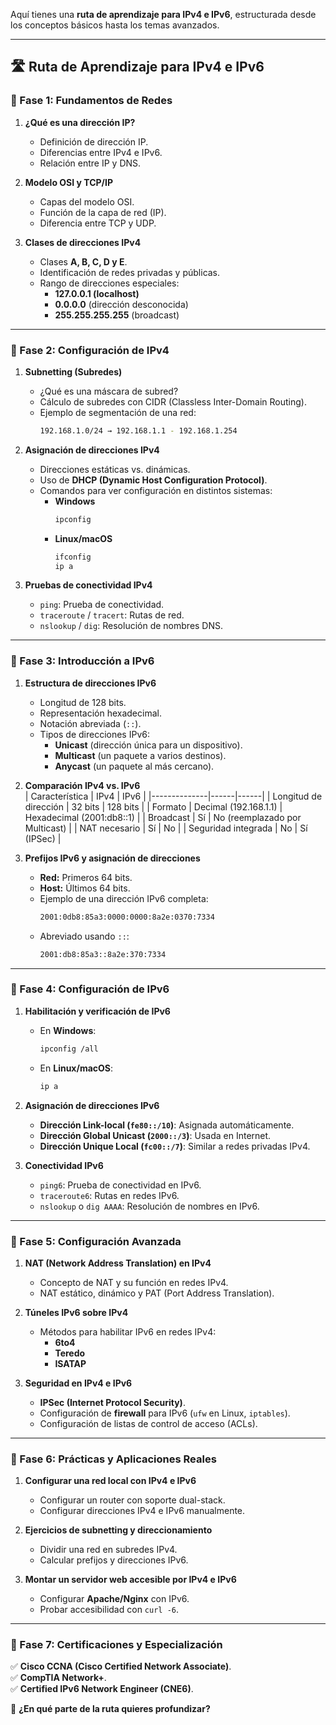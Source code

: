 Aquí tienes una **ruta de aprendizaje para IPv4 e IPv6**, estructurada desde los conceptos básicos hasta los temas avanzados.  

---

## **🛣️ Ruta de Aprendizaje para IPv4 e IPv6**  

### **🔹 Fase 1: Fundamentos de Redes**  
1. **¿Qué es una dirección IP?**  
   - Definición de dirección IP.  
   - Diferencias entre IPv4 e IPv6.  
   - Relación entre IP y DNS.  

2. **Modelo OSI y TCP/IP**  
   - Capas del modelo OSI.  
   - Función de la capa de red (IP).  
   - Diferencia entre TCP y UDP.  

3. **Clases de direcciones IPv4**  
   - Clases **A, B, C, D y E**.  
   - Identificación de redes privadas y públicas.  
   - Rango de direcciones especiales:  
     - **127.0.0.1 (localhost)**  
     - **0.0.0.0** (dirección desconocida)  
     - **255.255.255.255** (broadcast)  

---

### **🔹 Fase 2: Configuración de IPv4**  
1. **Subnetting (Subredes)**  
   - ¿Qué es una máscara de subred?  
   - Cálculo de subredes con CIDR (Classless Inter-Domain Routing).  
   - Ejemplo de segmentación de una red:  
     ```sh
     192.168.1.0/24 → 192.168.1.1 - 192.168.1.254
     ```

2. **Asignación de direcciones IPv4**  
   - Direcciones estáticas vs. dinámicas.  
   - Uso de **DHCP (Dynamic Host Configuration Protocol)**.  
   - Comandos para ver configuración en distintos sistemas:  
     - **Windows**  
       ```sh
       ipconfig
       ```
     - **Linux/macOS**  
       ```sh
       ifconfig
       ip a
       ```

3. **Pruebas de conectividad IPv4**  
   - `ping`: Prueba de conectividad.  
   - `traceroute` / `tracert`: Rutas de red.  
   - `nslookup` / `dig`: Resolución de nombres DNS.  

---

### **🔹 Fase 3: Introducción a IPv6**  
1. **Estructura de direcciones IPv6**  
   - Longitud de 128 bits.  
   - Representación hexadecimal.  
   - Notación abreviada (`::`).  
   - Tipos de direcciones IPv6:  
     - **Unicast** (dirección única para un dispositivo).  
     - **Multicast** (un paquete a varios destinos).  
     - **Anycast** (un paquete al más cercano).  

2. **Comparación IPv4 vs. IPv6**  
   | Característica | IPv4 | IPv6 |
   |--------------|------|------|
   | Longitud de dirección | 32 bits | 128 bits |
   | Formato | Decimal (192.168.1.1) | Hexadecimal (2001:db8::1) |
   | Broadcast | Sí | No (reemplazado por Multicast) |
   | NAT necesario | Sí | No |
   | Seguridad integrada | No | Sí (IPSec) |

3. **Prefijos IPv6 y asignación de direcciones**  
   - **Red:** Primeros 64 bits.  
   - **Host:** Últimos 64 bits.  
   - Ejemplo de una dirección IPv6 completa:  
     ```sh
     2001:0db8:85a3:0000:0000:8a2e:0370:7334
     ```
   - Abreviado usando `::`:  
     ```sh
     2001:db8:85a3::8a2e:370:7334
     ```

---

### **🔹 Fase 4: Configuración de IPv6**  
1. **Habilitación y verificación de IPv6**  
   - En **Windows**:  
     ```sh
     ipconfig /all
     ```
   - En **Linux/macOS**:  
     ```sh
     ip a
     ```

2. **Asignación de direcciones IPv6**  
   - **Dirección Link-local (`fe80::/10`)**: Asignada automáticamente.  
   - **Dirección Global Unicast (`2000::/3`)**: Usada en Internet.  
   - **Dirección Unique Local (`fc00::/7`)**: Similar a redes privadas IPv4.  

3. **Conectividad IPv6**  
   - `ping6`: Prueba de conectividad en IPv6.  
   - `traceroute6`: Rutas en redes IPv6.  
   - `nslookup` o `dig AAAA`: Resolución de nombres en IPv6.  

---

### **🔹 Fase 5: Configuración Avanzada**  
1. **NAT (Network Address Translation) en IPv4**  
   - Concepto de NAT y su función en redes IPv4.  
   - NAT estático, dinámico y PAT (Port Address Translation).  

2. **Túneles IPv6 sobre IPv4**  
   - Métodos para habilitar IPv6 en redes IPv4:  
     - **6to4**  
     - **Teredo**  
     - **ISATAP**  

3. **Seguridad en IPv4 e IPv6**  
   - **IPSec (Internet Protocol Security)**.  
   - Configuración de **firewall** para IPv6 (`ufw` en Linux, `iptables`).  
   - Configuración de listas de control de acceso (ACLs).  

---

### **🔹 Fase 6: Prácticas y Aplicaciones Reales**  
1. **Configurar una red local con IPv4 e IPv6**  
   - Configurar un router con soporte dual-stack.  
   - Configurar direcciones IPv4 e IPv6 manualmente.  

2. **Ejercicios de subnetting y direccionamiento**  
   - Dividir una red en subredes IPv4.  
   - Calcular prefijos y direcciones IPv6.  

3. **Montar un servidor web accesible por IPv4 e IPv6**  
   - Configurar **Apache/Nginx** con IPv6.  
   - Probar accesibilidad con `curl -6`.  

---

### **🔷 Fase 7: Certificaciones y Especialización**  
✅ **Cisco CCNA (Cisco Certified Network Associate)**.  
✅ **CompTIA Network+**.  
✅ **Certified IPv6 Network Engineer (CNE6)**.  

🚀 **¿En qué parte de la ruta quieres profundizar?**
